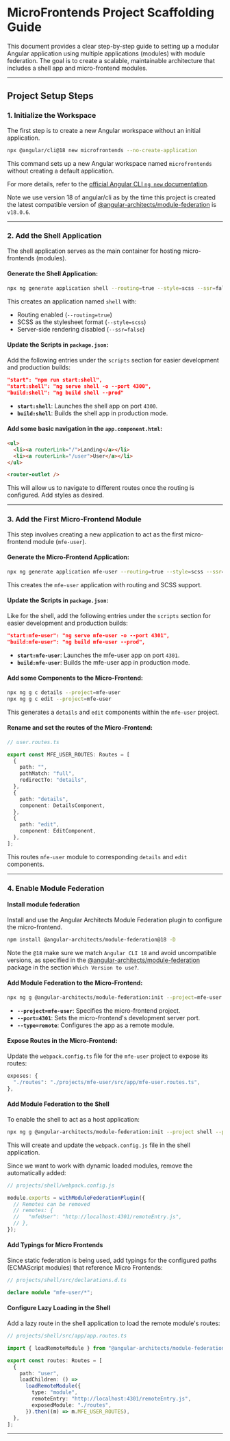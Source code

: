 # MicroFrontends Project Scaffolding Guide

This document provides a clear step-by-step guide to setting up a modular Angular application using multiple applications (modules) with module federation. The goal is to create a scalable, maintainable architecture that includes a shell app and micro-frontend modules.

---

## **Project Setup Steps**

### 1. **Initialize the Workspace**

The first step is to create a new Angular workspace without an initial application.

```bash
npx @angular/cli@18 new microfrontends --no-create-application
```

This command sets up a new Angular workspace named `microfrontends` without creating a default application.

For more details, refer to the [official Angular CLI `ng new` documentation](https://angular.io/cli/new).

Note we use version 18 of angular/cli as by the time this project is created the latest compatible version of [@angular-architects/module-federation](https://www.npmjs.com/package/@angular-architects/module-federation) is `v18.0.6`.

---

### 2. **Add the Shell Application**

The shell application serves as the main container for hosting micro-frontends (modules).

#### Generate the Shell Application:

```bash
npx ng generate application shell --routing=true --style=scss --ssr=false
```

This creates an application named `shell` with:

- Routing enabled (`--routing=true`)
- SCSS as the stylesheet format (`--style=scss`)
- Server-side rendering disabled (`--ssr=false`)

#### Update the Scripts in `package.json`:

Add the following entries under the `scripts` section for easier development and production builds:

```json
"start": "npm run start:shell",
"start:shell": "ng serve shell -o --port 4300",
"build:shell": "ng build shell --prod"
```

- **`start:shell`**: Launches the shell app on port `4300`.
- **`build:shell`**: Builds the shell app in production mode.

#### Add some basic navigation in the `app.component.html`:

```html
<ul>
  <li><a routerLink="/">Landing</a></li>
  <li><a routerLink="/user">User</a></li>
</ul>

<router-outlet />
```

This will allow us to navigate to different routes once the routing is configured. Add styles as desired.

---

### 3. **Add the First Micro-Frontend Module**

This step involves creating a new application to act as the first micro-frontend module (`mfe-user`).

#### Generate the Micro-Frontend Application:

```bash
npx ng generate application mfe-user --routing=true --style=scss --ssr=false
```

This creates the `mfe-user` application with routing and SCSS support.

#### Update the Scripts in `package.json`:

Like for the shell, add the following entries under the `scripts` section for easier development and production builds:

```json
"start:mfe-user": "ng serve mfe-user -o --port 4301",
"build:mfe-user": "ng build mfe-user --prod",
```

- **`start:mfe-user`**: Launches the mfe-user app on port `4301`.
- **`build:mfe-user`**: Builds the mfe-user app in production mode.

#### Add some Components to the Micro-Frontend:

```bash
npx ng g c details --project=mfe-user
npx ng g c edit --project=mfe-user
```

This generates a `details` and `edit` components within the `mfe-user` project.

#### Rename and set the routes of the Micro-Frontend:

```ts
// user.routes.ts

export const MFE_USER_ROUTES: Routes = [
  {
    path: "",
    pathMatch: "full",
    redirectTo: "details",
  },
  {
    path: "details",
    component: DetailsComponent,
  },
  {
    path: "edit",
    component: EditComponent,
  },
];
```

This routes `mfe-user` module to corresponding `details` and `edit` components.

---

### 4. **Enable Module Federation**

#### Install module federation

Install and use the Angular Architects Module Federation plugin to configure the micro-frontend.

```bash
npm install @angular-architects/module-federation@18 -D
```

Note the `@18` make sure we match `Angular CLI 18` and avoid uncompatible versions, as specified in the [@angular-architects/module-federation](https://www.npmjs.com/package/@angular-architects/module-federation) package in the section `Which Version to use?`.

#### Add Module Federation to the Micro-Frontend:

```bash
npx ng g @angular-architects/module-federation:init --project=mfe-user --port 4301 --type remote
```

- **`--project=mfe-user`**: Specifies the micro-frontend project.
- **`--port=4301`**: Sets the micro-frontend's development server port.
- **`--type=remote`**: Configures the app as a remote module.

#### Expose Routes in the Micro-Frontend:

Update the `webpack.config.ts` file for the `mfe-user` project to expose its routes:

```javascript
exposes: {
  "./routes": "./projects/mfe-user/src/app/mfe-user.routes.ts",
},
```

#### Add Module Federation to the Shell

To enable the shell to act as a host application:

```bash
npx ng g @angular-architects/module-federation:init --project shell --port 4300 --type host
```

This will create and update the `webpack.config.js` file in the shell application.

Since we want to work with dynamic loaded modules, remove the automatically added:

```js
// projects/shell/webpack.config.js

module.exports = withModuleFederationPlugin({
  // Remotes can be removed
  // remotes: {
  //   "mfeUser": "http://localhost:4301/remoteEntry.js",
  // },
});
```

#### Add Typings for Micro Frontends

Since static federation is being used, add typings for the configured paths (ECMAScript modules) that reference Micro Frontends:

```typescript
// projects/shell/src/declarations.d.ts

declare module "mfe-user/*";
```

#### Configure Lazy Loading in the Shell

Add a lazy route in the shell application to load the remote module's routes:

```typescript
// projects/shell/src/app/app.routes.ts

import { loadRemoteModule } from "@angular-architects/module-federation";

export const routes: Routes = [
  {
    path: "user",
    loadChildren: () =>
      loadRemoteModule({
        type: "module",
        remoteEntry: "http://localhost:4301/remoteEntry.js",
        exposedModule: "./routes",
      }).then((m) => m.MFE_USER_ROUTES),
  },
];
```

---
